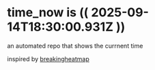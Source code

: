 # time_now is (( 2025-09-14T18:30:00.931Z ))

an automated repo that shows the currnent time

inspired by [breakingheatmap](https://github.com/breakingheatmap/breakingheatmap)